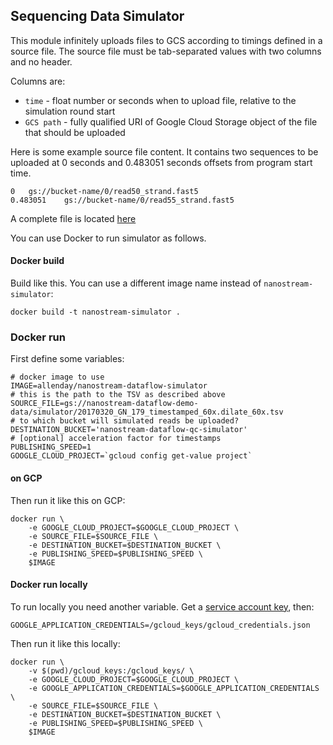 ## Sequencing Data Simulator

This module infinitely uploads files to GCS according to timings defined in a source file. The source file must be tab-separated values with two columns and no header.

Columns are:
- `time` - float number or seconds when to upload file, relative to the simulation round start
- `GCS path` - fully qualified URI of Google Cloud Storage object of the file that should be uploaded

Here is some example source file content. It contains two sequences to be uploaded at 0 seconds and 0.483051 seconds offsets from program start time.
```
0	gs://bucket-name/0/read50_strand.fast5
0.483051	gs://bucket-name/0/read55_strand.fast5
```
A complete file is located [here](https://storage.cloud.google.com/nanostream-dataflow-demo-data/simulator/20170320_GN_179_timestamped_60x.dilate_60x.tsv)

You can use Docker to run simulator as follows.

#### Docker build

Build like this. You can use a different image name instead of `nanostream-simulator`:
```     
docker build -t nanostream-simulator .
```

### Docker run

First define some variables:
```
# docker image to use
IMAGE=allenday/nanostream-dataflow-simulator
# this is the path to the TSV as described above
SOURCE_FILE=gs://nanostream-dataflow-demo-data/simulator/20170320_GN_179_timestamped_60x.dilate_60x.tsv
# to which bucket will simulated reads be uploaded?
DESTINATION_BUCKET='nanostream-dataflow-qc-simulator'
# [optional] acceleration factor for timestamps
PUBLISHING_SPEED=1
GOOGLE_CLOUD_PROJECT=`gcloud config get-value project`
```

#### on GCP

Then run it like this on GCP:
``` 
docker run \
    -e GOOGLE_CLOUD_PROJECT=$GOOGLE_CLOUD_PROJECT \
    -e SOURCE_FILE=$SOURCE_FILE \
    -e DESTINATION_BUCKET=$DESTINATION_BUCKET \
    -e PUBLISHING_SPEED=$PUBLISHING_SPEED \
    $IMAGE
```

#### Docker run locally

To run locally you need another variable. Get a [service account key](https://cloud.google.com/iam/docs/creating-managing-service-account-keys), then:

```
GOOGLE_APPLICATION_CREDENTIALS=/gcloud_keys/gcloud_credentials.json
```

Then run it like this locally:
``` 
docker run \
    -v $(pwd)/gcloud_keys:/gcloud_keys/ \
    -e GOOGLE_CLOUD_PROJECT=$GOOGLE_CLOUD_PROJECT \
    -e GOOGLE_APPLICATION_CREDENTIALS=$GOOGLE_APPLICATION_CREDENTIALS \
    -e SOURCE_FILE=$SOURCE_FILE \
    -e DESTINATION_BUCKET=$DESTINATION_BUCKET \
    -e PUBLISHING_SPEED=$PUBLISHING_SPEED \
    $IMAGE
```
